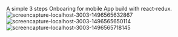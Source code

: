 A simple  3 steps Onboaring for mobile App build with react-redux.
![screencapture-localhost-3003-1496565632867](https://cloud.githubusercontent.com/assets/10379836/26760202/28e4cac0-4930-11e7-921f-da19d9fb5897.png)
![screencapture-localhost-3003-1496565650114](https://cloud.githubusercontent.com/assets/10379836/26760201/28e31220-4930-11e7-8983-04d00321ed36.png)
![screencapture-localhost-3003-1496565718145](https://cloud.githubusercontent.com/assets/10379836/26760200/28d9000a-4930-11e7-8119-2434db95ed7f.png)


